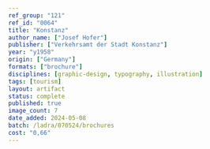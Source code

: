 ```yaml
---
ref_group: "121"
ref_id: "0064"
title: "Konstanz"
author_name: ["Josef Hofer"]
publisher: ["Verkehrsamt der Stadt Konstanz"]
year: "y1958"
origin: ["Germany"]
formats: ["brochure"]
disciplines: [graphic-design, typography, illustration]
tags: [tourism]
layout: artifact
status: complete
published: true
image_count: 7
date_added: 2024-05-08
batch: /ladra/070524/brochures
cost: "0,66"
---
```

